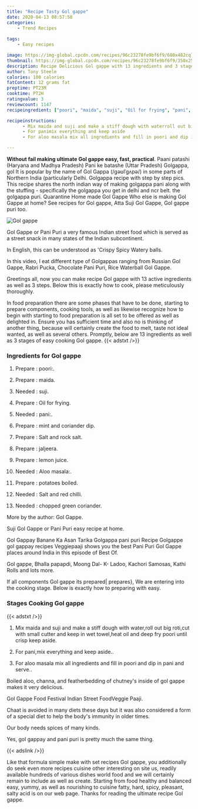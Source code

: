 ```yaml
---
title: "Recipe Tasty Gol gappe"
date: 2020-04-13 08:57:58
categories:
    - Trend Recipes
    
tags:
    - Easy recipes

image: https://img-global.cpcdn.com/recipes/96c23278fe9bf6f9/680x482cq70/gol-gappe-recipe-main-photo.jpg
thumbnail: https://img-global.cpcdn.com/recipes/96c23278fe9bf6f9/350x250cq70/gol-gappe-recipe-main-photo.jpg
description: Recipe Delicious Gol gappe with 13 ingredients and 3 stages of easy cooking.
author: Tony Steele
calories: 100 calories
fatContent: 12 grams fat
preptime: PT23M
cooktime: PT2H
ratingvalue: 3
reviewcount: 1147
recipeingredient: ["poori", "maida", "suji", "Oil for frying", "pani", "mint and coriander dip", "Salt and rock salt", "jaljeera", "lemon juice", "Aloo masala", "potatoes boiled", "Salt and red chilli", "chopped green coriander"]

recipeinstructions: 
      - Mix maida and suji and make a stiff dough with waterroll out big roticut with small cutter and keep in wet towelheat oil and deep fry poori until crisp keep aside 
      - For panimix everything and keep aside 
      - For aloo masala mix all ingredients and fill in poori and dip in pani and serve

---
```




**Without fail making ultimate Gol gappe easy, fast, practical**. Paani patashi (Haryana and Madhya Pradesh) Pani ke batashe (Uttar Pradesh) Golgappa, gol It is popular by the name of Gol Gappa (/gəʊlˈgʌpə/) in some parts of Northern India (particularly Delhi. Golgappa recipe with step by step pics. This recipe shares the north indian way of making golgappa pani along with the stuffing - specifically the golgappa you get in delhi and ncr belt. the golgappa puri. Quarantine Home made Gol Gappe Who else is making Gol Gappe at home? See recipes for Gol gappe, Atta Suji Gol Gappe, Gol gappe puri too.


![Gol gappe](https://img-global.cpcdn.com/recipes/96c23278fe9bf6f9/680x482cq70/gol-gappe-recipe-main-photo.jpg "Gol gappe")



Gol Gappe or Pani Puri a very famous Indian street food which is served as a street snack in many states of the Indian subcontinent.

In English, this can be understood as &#39;Crispy Spicy Watery balls.

In this video, I eat different type of Golgappas ranging from Russian Gol Gappe, Rabri Pucka, Chocolate Pani Puri, Rice Waterball Gol Gappe.


Greetings all, now you can make recipe Gol gappe with 13 active ingredients as well as 3 steps. Below this is exactly how to cook, please meticulously thoroughly.

In food preparation there are some phases that have to be done, starting to prepare components, cooking tools, as well as likewise recognize how to begin with starting to food preparation is all set to be offered as well as delighted in. Ensure you has sufficient time and also no is thinking of another thing, because will certainly create the food to melt, taste not ideal wanted, as well as several others. Promptly, below are 13 ingredients as well as 3 stages of easy cooking Gol gappe.
{{< adstxt />}}

### Ingredients for Gol gappe


1. Prepare  : poori:.

1. Prepare  : maida.

1. Needed  : suji.

1. Prepare  : Oil for frying.

1. Needed  : pani:.

1. Prepare  : mint and coriander dip.

1. Prepare  : Salt and rock salt.

1. Prepare  : jaljeera.

1. Prepare  : lemon juice.

1. Needed  : Aloo masala:.

1. Prepare  : potatoes boiled.

1. Needed  : Salt and red chilli.

1. Needed  : chopped green coriander.


More by the author: Gol Gappe.

Suji Gol Gappe or Pani Puri easy recipe at home.

Gol Gappay Banane Ka Asan Tarika Golgappa pani puri Recipe Golgappe gol gappay recipes Veggiepaaji shows you the best Pani Puri Gol Gappe places around India in this episode of Best Of.

Gol gappe, Bhalla papapdi, Moong Dal- K- Ladoo, Kachori Samosas, Kathi Rolls and lots more.


If all components Gol gappe its prepared| prepares}, We are entering into the cooking stage. Below is exactly how to preparing with easy.

### Stages Cooking Gol gappe

{{< adstxt />}}


1. Mix maida and suji and make a stiff dough with water,roll out big roti,cut with small cutter and keep in wet towel,heat oil and deep fry poori until crisp keep aside.



1. For pani,mix everything and keep aside..



1. For aloo masala mix all ingredients and fill in poori and dip in pani and serve..




Boiled aloo, channa, and featherbedding of chutney&#39;s inside of gol gappe makes it very delicious.

Gol Gappe Food Festival Indian Street FoodVeggie Paaji.

Chaat is avoided in many diets these days but it was also considered a form of a special diet to help the body&#39;s immunity in older times.

Our body needs spices of many kinds.

Yes, gol gappay and pani puri is pretty much the same thing.


{{< adslink />}}

Like that formula simple make with set recipes Gol gappe, you additionally do seek even more recipes cuisine other interesting on site us, readily available hundreds of various dishes world food and we will certainly remain to include as well as create. Starting from food healthy and balanced easy, yummy, as well as nourishing to cuisine fatty, hard, spicy, pleasant, salty acid is on our web page. Thanks for reading the ultimate recipe Gol gappe.
